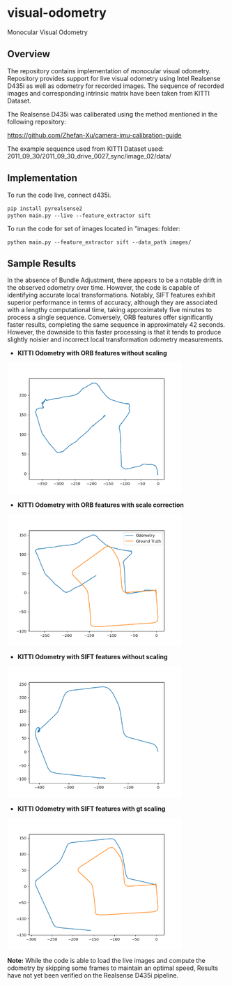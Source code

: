 # visual-odometry
Monocular Visual Odometry


## Overview

The repository contains implementation of monocular visual odometry. Repository provides support for live visual odometry using Intel Realsense D435i as well as odometry for recorded images. The sequence of recorded images and corresponding intrinsic matrix have been taken from KITTI Dataset.

The Realsense D435i was caliberated using the method mentioned in the following repository:

https://github.com/Zhefan-Xu/camera-imu-calibration-guide

The example sequence used from KITTI Dataset used: 2011_09_30/2011_09_30_drive_0027_sync/image_02/data/


## Implementation

To run the code live, connect d435i.

```shell
pip install pyrealsense2
python main.py --live --feature_extractor sift
```

To run the code for set of images located in "images: folder:

```shell
python main.py --feature_extractor sift --data_path images/
```


## Sample Results

In the absence of Bundle Adjustment, there appears to be a notable drift in the observed odometry over time. However, the code is capable of identifying accurate local transformations. Notably, SIFT features exhibit superior performance in terms of accuracy, although they are associated with a lengthy computational time, taking approximately five minutes to process a single sequence. Conversely, ORB features offer significantly faster results, completing the same sequence in approximately 42 seconds. However, the downside to this faster processing is that it tends to produce slightly noisier and incorrect local transformation odometry measurements.

* **KITTI Odometry with ORB features without scaling**

<img src="media/Odom_orb_without_correction.png" width="400"/>

* **KITTI Odometry with ORB features with scale correction**

<img src="media/Odom_orb_with_gt_correction.png" width="400"/>

* **KITTI Odometry with SIFT features without scaling**

<img src="media/Odom_sift_without_correction.png" width="400"/>

* **KITTI Odometry with SIFT features with gt scaling**

<img src="media/Odom_sift_with_gt_correction.png" width="400"/>



**Note:** While the code is able to load the live images and compute the odometry by skipping some frames to maintain an optimal speed, Results have not yet been verified on the Realsense D435i pipeline.

